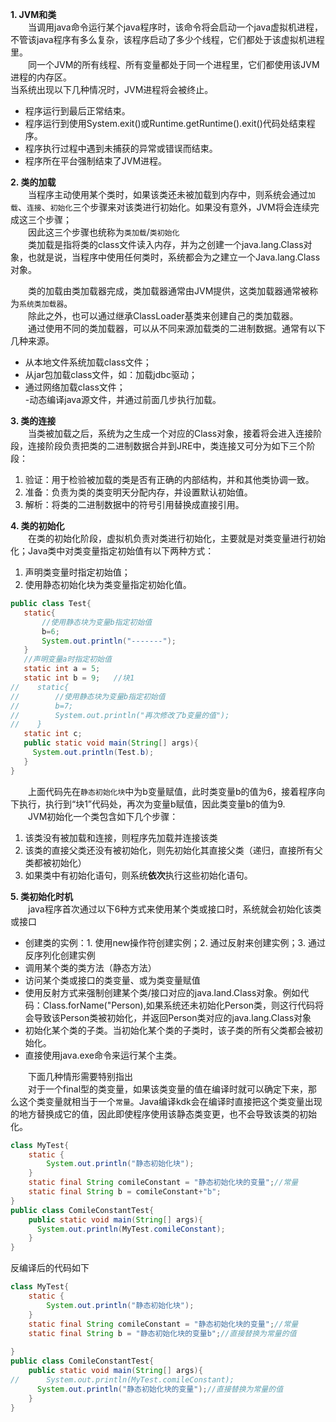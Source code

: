 **1. JVM和类**  
&emsp;&emsp;当调用java命令运行某个java程序时，该命令将会启动一个java虚拟机进程，不管该java程序有多么复杂，该程序启动了多少个线程，它们都处于该虚拟机进程里。  
&emsp;&emsp;同一个JVM的所有线程、所有变量都处于同一个进程里，它们都使用该JVM进程的内存区。  
当系统出现以下几种情况时，JVM进程将会被终止。   
- 程序运行到最后正常结束。  
- 程序运行到使用System.exit()或Runtime.getRuntime().exit()代码处结束程序。  
- 程序执行过程中遇到未捕获的异常或错误而结束。  
- 程序所在平台强制结束了JVM进程。 
  
**2. 类的加载**  
&emsp;&emsp;当程序主动使用某个类时，如果该类还未被加载到内存中，则系统会通过`加载`、`连接`、`初始化`三个步骤来对该类进行初始化。如果没有意外，JVM将会连续完成这三个步骤；  
&emsp;&emsp;因此这三个步骤也统称为`类加载`/`类初始化`  
&emsp;&emsp;类加载是指将类的class文件读入内存，并为之创建一个java.lang.Class对象，也就是说，当程序中使用任何类时，系统都会为之建立一个Java.lang.Class对象。  

&emsp;&emsp;类的加载由类加载器完成，类加载器通常由JVM提供，这类加载器通常被称为`系统类加载器`。  
&emsp;&emsp;除此之外，也可以通过继承ClassLoader基类来创建自己的类加载器。  
&emsp;&emsp;通过使用不同的类加载器，可以从不同来源加载类的二进制数据。通常有以下几种来源。  
- 从本地文件系统加载class文件；  
- 从jar包加载class文件，如：加载jdbc驱动；  
- 通过网络加载class文件；  
-动态编译java源文件，并通过前面几步执行加载。 
 
**3. 类的连接**  
&emsp;&emsp;当类被加载之后，系统为之生成一个对应的Class对象，接着将会进入连接阶段，连接阶段负责把类的二进制数据合并到JRE中，类连接又可分为如下三个阶段：  
 1. 验证：用于检验被加载的类是否有正确的内部结构，并和其他类协调一致。  
 2. 准备：负责为类的类变明天分配内存，并设置默认初始值。  
 3. 解析：将类的二进制数据中的符号引用替换成直接引用。  
 
**4. 类的初始化**  
&emsp;&emsp;在类的初始化阶段，虚拟机负责对类进行初始化，主要就是对类变量进行初始化；Java类中对类变量指定初始值有以下两种方式：
 1. 声明类变量时指定初始值；
 2. 使用静态初始化块为类变量指定初始化值。
 
 ```java
public class Test{
    static{
        //使用静态块为变量b指定初始值
        b=6;
        System.out.println("-------");
    }
    //声明变量a时指定初始值
    static int a = 5;
    static int b = 9;   //块1
//    static{
//        //使用静态块为变量b指定初始值
//        b=7;
//        System.out.println("再次修改了b变量的值");
//    }
    static int c;
    public static void main(String[] args){
      System.out.println(Test.b);
    }
}
```
&emsp;&emsp;上面代码先在`静态初始化块`中为b变量赋值，此时类变量b的值为6，接着程序向下执行，执行到“块1”代码处，再次为变量b赋值，因此类变量b的值为9.  
&emsp;&emsp;JVM初始化一个类包含如下几个步骤：  
 1. 该类没有被加载和连接，则程序先加载并连接该类  
 2. 该类的直接父类还没有被初始化，则先初始化其直接父类（递归，直接所有父类都被初始化）  
 3. 如果类中有初始化语句，则系统**依次**执行这些初始化语句。  
 
 **5. 类初始化时机**  
 &emsp;&emsp;java程序首次通过以下6种方式来使用某个类或接口时，系统就会初始化该类或接口  
 - 创建类的实例：1. 使用new操作符创建实例；2. 通过反射来创建实例；3. 通过反序列化创建实例  
 - 调用某个类的类方法（静态方法）  
 - 访问某个类或接口的类变量、或为类变量赋值  
 - 使用反射方式来强制创建某个类/接口对应的java.land.Class对象。例如代码：Class.forName("Person),如果系统还未初始化Person类，则这行代码将会导致该Person类被初始化，并返回Person类对应的java.lang.Class对象  
 - 初始化某个类的子类。当初始化某个类的子类时，该子类的所有父类都会被初始化。  
 - 直接使用java.exe命令来运行某个主类。  
 
&emsp;&emsp;下面几种情形需要特别指出  
&emsp;&emsp;对于一个final型的类变量，如果该类变量的值在编译时就可以确定下来，那么这个类变量就相当于一个`常量`。Java编译kdk会在编译时直接把这个类变量出现的地方替换成它的值，因此即使程序使用该静态类变更，也不会导致该类的初始化。
```java
class MyTest{
    static {
        System.out.println("静态初始化块");
    }
    static final String comileConstant = "静态初始化块的变量";//常量
    static final String b = comileConstant+"b";
}
public class ComileConstantTest{
    public static void main(String[] args){
      System.out.println(MyTest.comileConstant);
    }
}
```
反编译后的代码如下
```java
class MyTest{
    static {
        System.out.println("静态初始化块");
    }
    static final String comileConstant = "静态初始化块的变量";//常量
    static final String b = "静态初始化块的变量b";//直接替换为常量的值
    
}
public class ComileConstantTest{
    public static void main(String[] args){
//      System.out.println(MyTest.comileConstant);
      System.out.println("静态初始化块的变量");//直接替换为常量的值
    }
}
```
 
